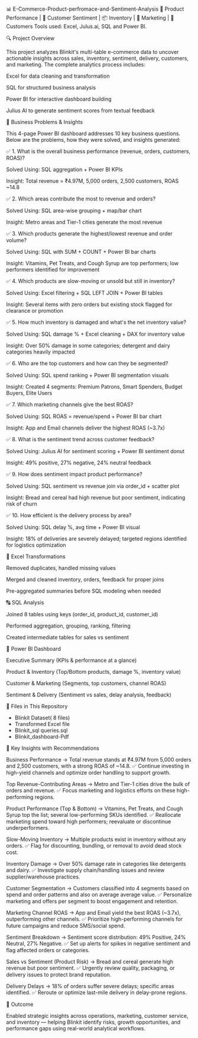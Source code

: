 📊  E-Commerce-Product-perfromace-and-Sentiment-Analysis
🚚 Product Performance | 💬 Customer Sentiment | 📦 Inventory | 📣 Marketing | 👥 Customers
Tools used:  Excel, Julus.ai, SQL and Power BI.

🔍 Project Overview

This project analyzes Blinkit's multi-table e-commerce data to uncover actionable insights across sales, inventory, sentiment, delivery, customers, and marketing. The complete analytics process includes:

Excel for data cleaning and transformation

SQL for structured business analysis

Power BI for interactive dashboard building

Julius AI to generate sentiment scores from textual feedback

🔎 Business Problems & Insights

This 4-page Power BI dashboard addresses 10 key business questions. Below are the problems, how they were solved, and insights generated:

✅ 1. What is the overall business performance (revenue, orders, customers, ROAS)?

Solved Using: SQL aggregation + Power BI KPIs

Insight: Total revenue = ₹4.97M, 5,000 orders, 2,500 customers, ROAS ~14.8

✅ 2. Which areas contribute the most to revenue and orders?

Solved Using: SQL area-wise grouping + map/bar chart

Insight: Metro areas and Tier-1 cities generate the most revenue

✅ 3. Which products generate the highest/lowest revenue and order volume?

Solved Using: SQL with SUM + COUNT + Power BI bar charts

Insight: Vitamins, Pet Treats, and Cough Syrup are top performers; low performers identified for improvement

✅ 4. Which products are slow-moving or unsold but still in inventory?

Solved Using: Excel filtering + SQL LEFT JOIN + Power BI tables

Insight: Several items with zero orders but existing stock flagged for clearance or promotion

✅ 5. How much inventory is damaged and what's the net inventory value?

Solved Using: SQL damage % + Excel cleaning + DAX for inventory value

Insight: Over 50% damage in some categories; detergent and dairy categories heavily impacted

✅ 6. Who are the top customers and how can they be segmented?

Solved Using: SQL spend ranking + Power BI segmentation visuals

Insight: Created 4 segments: Premium Patrons, Smart Spenders, Budget Buyers, Elite Users

✅ 7. Which marketing channels give the best ROAS?

Solved Using: SQL ROAS = revenue/spend + Power BI bar chart

Insight: App and Email channels deliver the highest ROAS (~3.7x)

✅ 8. What is the sentiment trend across customer feedback?

Solved Using: Julius AI for sentiment scoring + Power BI sentiment donut

Insight: 49% positive, 27% negative, 24% neutral feedback

✅ 9. How does sentiment impact product performance?

Solved Using: SQL sentiment vs revenue join via order_id + scatter plot

Insight: Bread and cereal had high revenue but poor sentiment, indicating risk of churn

✅ 10. How efficient is the delivery process by area?

Solved Using: SQL delay %, avg time + Power BI visual

Insight: 18% of deliveries are severely delayed; targeted regions identified for logistics optimization


🔧 Excel Transformations

Removed duplicates, handled missing values

Merged and cleaned inventory, orders, feedback for proper joins

Pre-aggregated summaries before SQL modeling when needed

🔠 SQL Analysis

Joined 8 tables using keys (order_id, product_id, customer_id)

Performed aggregation, grouping, ranking, filtering

Created intermediate tables for sales vs sentiment

🎨 Power BI Dashboard

Executive Summary (KPIs & performance at a glance)

Product & Inventory (Top/Bottom products, damage %, inventory value)

Customer & Marketing (Segments, top customers, channel ROAS)

Sentiment & Delivery (Sentiment vs sales, delay analysis, feedback)


📄 Files in This Repository
- Blinkit Dataset( 8 files)
- Transformed Excel file
- Blinkit_sql queries.sql
- Blinkit_dashboard-Pdf
  

📌  Key Insights with Recommendations

Business Performance
→ Total revenue stands at ₹4.97M from 5,000 orders and 2,500 customers, with a strong ROAS of ~14.8.
✅ Continue investing in high-yield channels and optimize order handling to support growth.

Top Revenue-Contributing Areas
→ Metro and Tier-1 cities drive the bulk of orders and revenue.
✅ Focus marketing and logistics efforts on these high-performing regions.

Product Performance (Top & Bottom)
→ Vitamins, Pet Treats, and Cough Syrup top the list; several low-performing SKUs identified.
✅ Reallocate marketing spend toward high performers; reevaluate or discontinue underperformers.

Slow-Moving Inventory
→ Multiple products exist in inventory without any orders.
✅ Flag for discounting, bundling, or removal to avoid dead stock cost.

Inventory Damage
→ Over 50% damage rate in categories like detergents and dairy.
✅ Investigate supply chain/handling issues and review supplier/warehouse practices.

Customer Segmentation
→ Customers classified into 4 segments based on spend and order patterns and also on average average value.
✅ Personalize marketing and offers per segment to boost engagement and retention.

Marketing Channel ROAS
→ App and Email yield the best ROAS (~3.7x), outperforming other channels.
✅ Prioritize high-performing channels for future campaigns and reduce SMS/social spend.

Sentiment Breakdown
→ Sentiment score distribution: 49% Positive, 24% Neutral, 27% Negative.
✅ Set up alerts for spikes in negative sentiment and flag affected orders or categories.

Sales vs Sentiment (Product Risk)
→ Bread and cereal generate high revenue but poor sentiment.
✅ Urgently review quality, packaging, or delivery issues to protect brand reputation.

Delivery Delays
→ 18% of orders suffer severe delays; specific areas identified.
✅ Reroute or optimize last-mile delivery in delay-prone regions.

🌟 Outcome

Enabled strategic insights across operations, marketing, customer service, and inventory — helping Blinkit identify risks, growth opportunities, and performance gaps using real-world analytical workflows.

